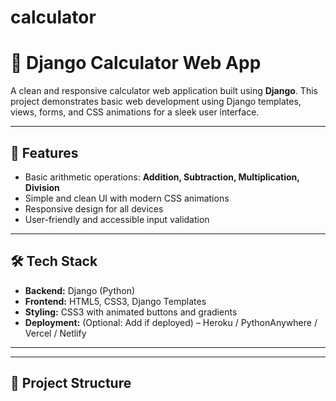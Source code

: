 # calculator
# 🧮 Django Calculator Web App

A clean and responsive calculator web application built using **Django**. This project demonstrates basic web development using Django templates, views, forms, and CSS animations for a sleek user interface.



---

## 🚀 Features

- Basic arithmetic operations: **Addition, Subtraction, Multiplication, Division**
- Simple and clean UI with modern CSS animations
- Responsive design for all devices
- User-friendly and accessible input validation

---

## 🛠 Tech Stack

- **Backend:** Django (Python)
- **Frontend:** HTML5, CSS3, Django Templates
- **Styling:** CSS3 with animated buttons and gradients
- **Deployment:** (Optional: Add if deployed) – Heroku / PythonAnywhere / Vercel / Netlify

---



---

## 📂 Project Structure

